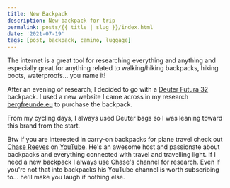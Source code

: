 ```yaml
---
title: New Backpack
description: New backpack for trip 
permalink: posts/{{ title | slug }}/index.html
date: '2021-07-19'
tags: [post, backpack, camino, luggage]
---
```


The internet is a great tool for researching everything and anything and especially great for anything related to walking/hiking backpacks, hiking boots, waterproofs... you name it!

After an evening of research, I decided to go with a [Deuter Futura 32](https://www.deuter.com/ie-en/shop/backpacks/p225472-hiking-backpack-futura-32) backpack. I used a new website I came across in my research [bergfreunde.eu](https://www.bergfreunde.eu) to purchase the backpack.

From my cycling days, I always used Deuter bags so I was leaning toward this brand from the start.

Btw if you are interested in carry-on backpacks for plane travel check out [Chase Reeves](https://chasereeves.co) on [YouTube](https://www.youtube.com/c/chasereeves/featured). He's an awesome host and passionate about backpacks and everything connected with travel and travelling light. If I need a new backpack I always use Chase's channel for research. Even if you're not that into backpacks his YouTube channel is worth subscribing to... he'll make you laugh if nothing else.
